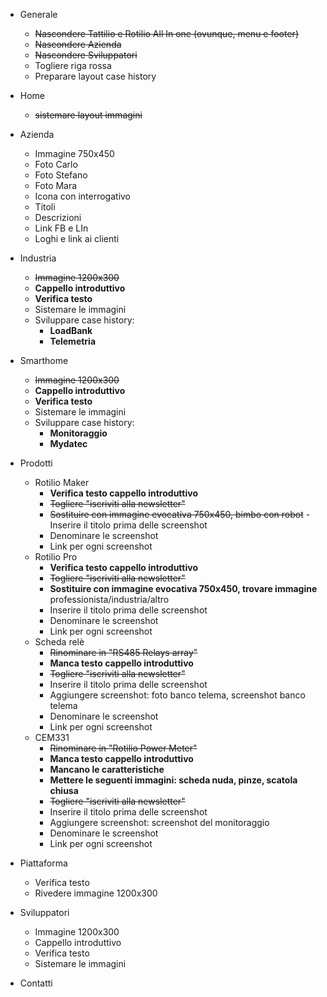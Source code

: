 - Generale

	- ~~Nascondere Tattilio e Rotilio All In one (ovunque, menu e footer)~~ 
	- ~~Nascondere Azienda~~
	- ~~Nascondere Sviluppatori~~
	- Togliere riga rossa
	- Preparare layout case history

- Home 
	- ~~sistemare layout immagini~~
	
- Azienda
	- Immagine 750x450
	- Foto Carlo
	- Foto Stefano
	- Foto Mara
	- Icona con interrogativo
	- Titoli
	- Descrizioni
	- Link FB e LIn
	- Loghi e link ai clienti

- Industria
	- ~~Immagine 1200x300~~
	- **Cappello introduttivo**
	- **Verifica testo**
	- Sistemare le immagini
	- Sviluppare case history: 
		- **LoadBank** 
		- **Telemetria**

- Smarthome
	- ~~Immagine 1200x300~~
	- **Cappello introduttivo**
	- **Verifica testo**
	- Sistemare le immagini
	- Sviluppare case history: 
		- **Monitoraggio**
		- **Mydatec**

- Prodotti
	- Rotilio Maker
		- **Verifica testo cappello introduttivo**
		- ~~Togliere "iscriviti alla newsletter"~~
		- ~~Sostituire con immagine evocativa 750x450, bimbo con robot~~		- Inserire il titolo prima delle screenshot
		- Denominare le screenshot
		- Link per ogni screenshot
	- Rotilio Pro
		- **Verifica testo cappello introduttivo**
		- ~~Togliere "iscriviti alla newsletter"~~
		- **Sostituire con immagine evocativa 750x450, trovare immagine** professionista/industria/altro
		- Inserire il titolo prima delle screenshot
		- Denominare le screenshot
		- Link per ogni screenshot
	- Scheda relè
		- ~~Rinominare in "RS485 Relays array"~~
		- **Manca testo cappello introduttivo**
		- ~~Togliere "iscriviti alla newsletter"~~
		- Inserire il titolo prima delle screenshot
		- Aggiungere screenshot: foto banco telema, screenshot banco telema
		- Denominare le screenshot
		- Link per ogni screenshot
	- CEM331
		- ~~Rinominare in "Rotilio Power Meter"~~
		- **Manca testo cappello introduttivo**
		- **Mancano le caratteristiche**
		- **Mettere le seguenti immagini: scheda nuda, pinze, scatola chiusa**
		- ~~Togliere "iscriviti alla newsletter"~~
		- Inserire il titolo prima delle screenshot
		- Aggiungere screenshot: screenshot del monitoraggio
		- Denominare le screenshot
		- Link per ogni screenshot

- Piattaforma
	- Verifica testo
	- Rivedere immagine 1200x300

- Sviluppatori
	- Immagine 1200x300
	- Cappello introduttivo
	- Verifica testo
	- Sistemare le immagini

- Contatti

